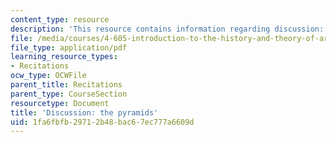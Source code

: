 ```yaml
---
content_type: resource
description: 'This resource contains information regarding discussion: the pyramids.'
file: /media/courses/4-605-introduction-to-the-history-and-theory-of-architecture-spring-2012/1fa6fbfb29712b48bac67ec777a6609d_MIT4_605S12_rec04.pdf
file_type: application/pdf
learning_resource_types:
- Recitations
ocw_type: OCWFile
parent_title: Recitations
parent_type: CourseSection
resourcetype: Document
title: 'Discussion: the pyramids'
uid: 1fa6fbfb-2971-2b48-bac6-7ec777a6609d
---
```

